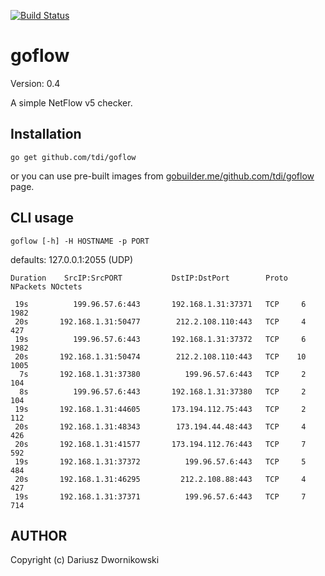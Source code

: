 [![Build Status](https://travis-ci.org/tdi/goflow.svg?branch=master)](https://travis-ci.org/tdi/goflow)

# goflow

Version: 0.4

A simple NetFlow v5 checker.

## Installation

`go get github.com/tdi/goflow`

or you can use pre-built images from [gobuilder.me/github.com/tdi/goflow](https://gobuilder.me/github.com/tdi/goflow) page. 

## CLI usage

`goflow [-h] -H HOSTNAME -p PORT`

defaults: 127.0.0.1:2055 (UDP)

    Duration    SrcIP:SrcPORT           DstIP:DstPort        Proto   NPackets NOctets

     19s          199.96.57.6:443       192.168.1.31:37371   TCP     6      1982
     20s       192.168.1.31:50477        212.2.108.110:443   TCP     4       427
     19s          199.96.57.6:443       192.168.1.31:37372   TCP     6      1982
     20s       192.168.1.31:50474        212.2.108.110:443   TCP    10      1005
      7s       192.168.1.31:37380          199.96.57.6:443   TCP     2       104
      8s          199.96.57.6:443       192.168.1.31:37380   TCP     2       104
     19s       192.168.1.31:44605       173.194.112.75:443   TCP     2       112
     20s       192.168.1.31:48343        173.194.44.48:443   TCP     4       426
     20s       192.168.1.31:41577       173.194.112.76:443   TCP     7       592
     19s       192.168.1.31:37372          199.96.57.6:443   TCP     5       484
     20s       192.168.1.31:46295         212.2.108.88:443   TCP     4       427
     19s       192.168.1.31:37371          199.96.57.6:443   TCP     7       714



## AUTHOR

Copyright (c) Dariusz Dwornikowski




